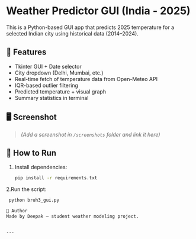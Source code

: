 # Weather Predictor GUI (India - 2025)

This is a Python-based GUI app that predicts 2025 temperature for a selected Indian city using historical data (2014–2024).

## 🌟 Features

- Tkinter GUI + Date selector
- City dropdown (Delhi, Mumbai, etc.)
- Real-time fetch of temperature data from Open-Meteo API
- IQR-based outlier filtering
- Predicted temperature + visual graph
- Summary statistics in terminal

## 🖥️ Screenshot
> _(Add a screenshot in `/screenshots` folder and link it here)_

## 🚀 How to Run

1. Install dependencies:
   ```bash
   pip install -r requirements.txt
2.Run the script:
  ```bash
   python bruh3_gui.py

📝 Author
Made by Deepak — student weather modeling project.


---


